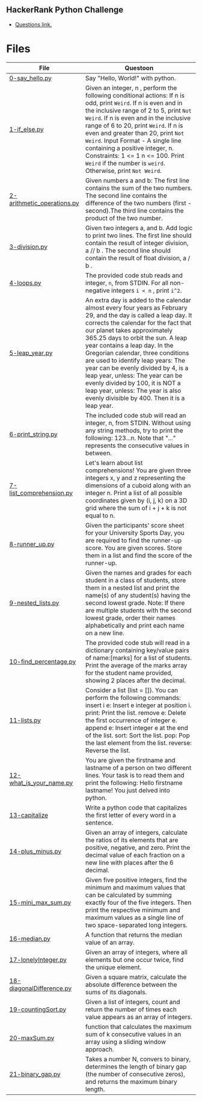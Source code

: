 ## HackerRank Python Challenge

- [Questions link.](https://www.hackerrank.com/micahondiwa?hr_r=1)

# Files

| File                                                     | Questoon                                                                                                                                                                                                                                                                                                                                                                                                                                                                                                                                   |
| -------------------------------------------------------- | ------------------------------------------------------------------------------------------------------------------------------------------------------------------------------------------------------------------------------------------------------------------------------------------------------------------------------------------------------------------------------------------------------------------------------------------------------------------------------------------------------------------------------------------ |
| [0-say_hello.py](0-say_hello.py)                         | Say "Hello, World!" with python.                                                                                                                                                                                                                                                                                                                                                                                                                                                                                                           |
| [1-if_else.py](1-if_else.py)                             | Given an integer, n , perform the following conditional actions: If n is odd, print `Weird`. If n is even and in the inclusive range of 2 to 5, print `Not Weird`. If n is even and in the inclusive range of 6 to 20, print `Weird`. If n is even and greater than 20, print `Not Weird`. Input Format - A single line containing a positive integer, n. Constraints: 1 <= 1 n <= 100. Print `Weird` if the number is `weird`. Otherwise, print `Not Weird`.                                                                              |
| [2-arithmetic_operations.py](2-arithmetic_operations.py) | Given numbers a and b: The first line contains the sum of the two numbers. The second line contains the difference of the two numbers (first - second).The third line contains the product of the two number.                                                                                                                                                                                                                                                                                                                              |
| [3-division.py](3-division.py)                           | Given two integers a, and b. Add logic to print two lines. The first line should contain the result of integer division, a // b . The second line should contain the result of float division, a / b .                                                                                                                                                                                                                                                                                                                                     |
| [4-loops.py](4-loops.py)                                 | The provided code stub reads and integer, `n`, from STDIN. For all non-negative integers `i < n` , print `i^2`.                                                                                                                                                                                                                                                                                                                                                                                                                            |
| [5-leap_year.py](5-leap_year.py)                         | An extra day is added to the calendar almost every four years as February 29, and the day is called a leap day. It corrects the calendar for the fact that our planet takes approximately 365.25 days to orbit the sun. A leap year contains a leap day. In the Gregorian calendar, three conditions are used to identify leap years: The year can be evenly divided by 4, is a leap year, unless: The year can be evenly divided by 100, it is NOT a leap year, unless: The year is also evenly divisible by 400. Then it is a leap year. |
| [6-print_string.py ](6-print_string.py)                  | The included code stub will read an integer, n, from STDIN. Without using any string methods, try to print the following: 123...n. Note that "..." represents the consecutive values in between.                                                                                                                                                                                                                                                                                                                                           |
| [7-list_comprehension.py](7-list_comprehension.py)       | Let's learn about list comprehensions! You are given three integers x, y and z representing the dimensions of a cuboid along with an integer n. Print a list of all possible coordinates given by (i, j, k) on a 3D grid where the sum of i + j + k is not equal to n.                                                                                                                                                                                                                                                                     |
| [8-runner_up.py](8-runner_up.py)                         | Given the participants' score sheet for your University Sports Day, you are required to find the runner-up score. You are given scores. Store them in a list and find the score of the runner-up.                                                                                                                                                                                                                                                                                                                                          |
| [9-nested_lists.py](9-nested_lists.py)                   | Given the names and grades for each student in a class of students, store them in a nested list and print the name(s) of any student(s) having the second lowest grade. Note: If there are multiple students with the second lowest grade, order their names alphabetically and print each name on a new line.                                                                                                                                                                                                                             |
| [10-find_percentage.py](10-find_percentage.py)           | The provided code stub will read in a dictionary containing key/value pairs of name:[marks] for a list of students. Print the average of the marks array for the student name provided, showing 2 places after the decimal.                                                                                                                                                                                                                                                                                                                |
| [11-lists.py](11-lists.py)                               | Consider a list (list = []). You can perform the following commands: insert i e: Insert e integer at position i. print: Print the list. remove e: Delete the first occurrence of integer e. append e: Insert integer e at the end of the list. sort: Sort the list. pop: Pop the last element from the list. reverse: Reverse the list.                                                                                                                                                                                                    |
| [12-what_is_your_name.py](12-what_is_your_name.py)       | You are given the firstname and lastname of a person on two different lines. Your task is to read them and print the following: Hello firstname lastname! You just delved into python.                                                                                                                                                                                                                                                                                                                                                     |
| [13-capitalize](13-capitalize)                           | Write a python code that capitalizes the first letter of every word in a sentence.                                                                                                                                                                                                                                                                                                                                                                                                                                                         |
| [14-plus_minus.py](14-plus_minus.py)                     | Given an array of integers, calculate the ratios of its elements that are positive, negative, and zero. Print the decimal value of each fraction on a new line with places after the 6 decimal.                                                                                                                                                                                                                                                                                                                                            |
| [15-mini_max_sum.py](15-mini_max_sum.py)                 | Given five positive integers, find the minimum and maximum values that can be calculated by summing exactly four of the five integers. Then print the respective minimum and maximum values as a single line of two space-separated long integers.                                                                                                                                                                                                                                                                                         |
| [16-median.py](16-median.py)                             | A function that returns the median value of an array.                                                                                                                                                                                                                                                                                                                                                                                                                                                                                      |
| [17-lonelyInteger.py](17-lonelyInteger.py)               | Given an array of integers, where all elements but one occur twice, find the unique element.                                                                                                                                                                                                                                                                                                                                                                                                                                               |
| [18-diagonalDifference.py](18-diagonalDifference.py)     | Given a square matrix, calculate the absolute difference between the sums of its diagonals.                                                                                                                                                                                                                                                                                                                                                                                                                                                |
| [19-countingSort.py](19-countingSort.py)                 | Given a list of integers, count and return the number of times each value appears as an array of integers.                                                                                                                                                                                                                                                                                                                                                                                                                                 |
| [20-maxSum.py](20-maxSum.py)                             | function that calculates the maximum sum of k consecutive values in an array using a sliding window approach.                                                                                                                                                                                                                                                                                                                                                                                                                              |
| [21-binary_gap.py](21-binary_gap.py)                       | Takes a number N, convers to binary, determines the length of binary gap (the number of consecutive zeros), and returns the maximum binary length.                                                                                                                                                                                                                                                                                                                                                                                         |
